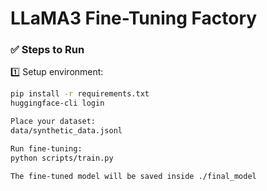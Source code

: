 # LLaMA3 Fine-Tuning Factory

### ✅ Steps to Run

1️⃣ Setup environment:

```bash
pip install -r requirements.txt
huggingface-cli login

Place your dataset:
data/synthetic_data.jsonl

Run fine-tuning:
python scripts/train.py

The fine-tuned model will be saved inside ./final_model